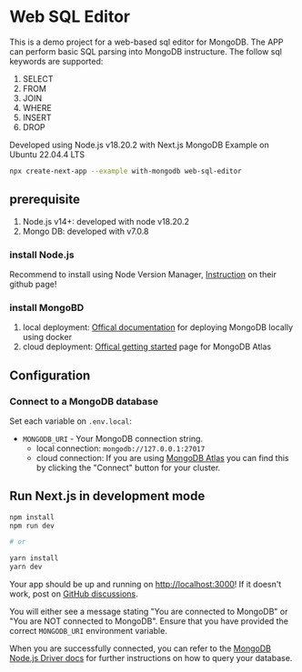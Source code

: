 # Web SQL Editor

This is a demo project for a web-based sql editor for MongoDB. The APP can perform basic SQL parsing into MongoDB instructure. The follow sql keywords are supported: 
1. SELECT
2. FROM
3. JOIN
4. WHERE
5. INSERT
6. DROP

Developed using Node.js v18.20.2 with Next.js MongoDB Example on Ubuntu 22.04.4 LTS

```bash
npx create-next-app --example with-mongodb web-sql-editor
```

## prerequisite

1. Node.js v14+: developed with node v18.20.2
2. Mongo DB: developed with v7.0.8

### install Node.js

Recommend to install using Node Version Manager, [Instruction](https://github.com/nvm-sh/nvm) on their github page! 

### install MongoBD

1. local deployment: [Offical documentation](https://www.mongodb.com/docs/manual/tutorial/install-mongodb-community-with-docker/) for deploying MongoDB locally using docker
2. cloud deployment: [Offical getting started](https://www.mongodb.com/docs/atlas/getting-started/) page for MongoDB Atlas

## Configuration

### Connect to a MongoDB database

Set each variable on `.env.local`:

- `MONGODB_URI` - Your MongoDB connection string. 
  - local connection: `mongodb://127.0.0.1:27017`
  - cloud connection: If you are using [MongoDB Atlas](https://mongodb.com/atlas) you can find this by clicking the "Connect" button for your cluster.

## Run Next.js in development mode

```bash
npm install
npm run dev

# or

yarn install
yarn dev
```

Your app should be up and running on [http://localhost:3000](http://localhost:3000)! If it doesn't work, post on [GitHub discussions](https://github.com/vercel/next.js/discussions).

You will either see a message stating "You are connected to MongoDB" or "You are NOT connected to MongoDB". Ensure that you have provided the correct `MONGODB_URI` environment variable.

When you are successfully connected, you can refer to the [MongoDB Node.js Driver docs](https://mongodb.github.io/node-mongodb-native/3.4/tutorials/collections/) for further instructions on how to query your database.